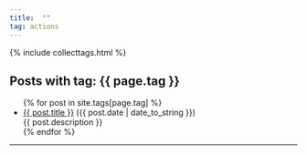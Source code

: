```yaml
---
title:  ""
tag: actions
---
```

{% include collecttags.html %}
<div class="post">
<h2>Posts with tag: {{ page.tag }}</h2>
<ul>
{% for post in site.tags[page.tag] %}
  <li><a href="{{ post.url }}">{{ post.title }}</a> ({{ post.date | date_to_string }})<br>
    {{ post.description }}
  </li>
{% endfor %}
</ul>
</div>
<hr>
